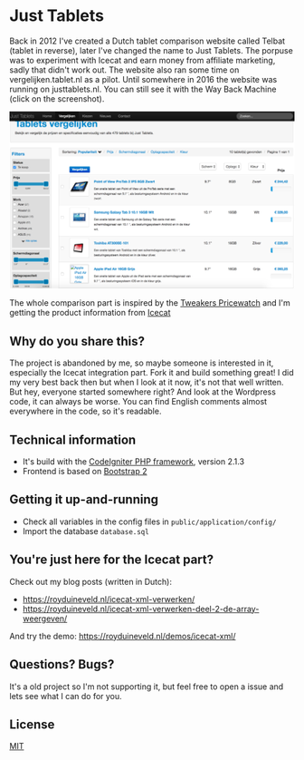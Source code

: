 # Just Tablets

Back in 2012 I've created a Dutch tablet comparison website called Telbat (tablet in reverse), later I've changed the name to Just Tablets. The porpuse was to experiment with Icecat and earn money from affiliate marketing, sadly that didn't work out. The website also ran some time on vergelijken.tablet.nl as a pilot. Until somewhere in 2016 the website was running on justtablets.nl. You can still see it with the Way Back Machine (click on the screenshot).

[![Just Tablets](screenshot.png)](https://web.archive.org/web/20160311111055/http://justtablets.nl/)

The whole comparison part is inspired by the [Tweakers Pricewatch](https://tweakers.net/categorie/822/tablets/producten/) and I'm getting the product information from [Icecat](http://icecat.nl/)

## Why do you share this?

The project is abandoned by me, so maybe someone is interested in it, especially the Icecat integration part. Fork it and build something great! I did my very best back then but when I look at it now, it's not that well written. But hey, everyone started somewhere right? And look at the Wordpress code, it can always be worse. You can find English comments almost everywhere in the code, so it's readable.

## Technical information

- It's build with the [CodeIgniter PHP framework](https://codeigniter.com/), version 2.1.3
- Frontend is based on [Bootstrap 2](http://getbootstrap.com/2.3.2/)

## Getting it up-and-running

- Check all variables in the config files in `public/application/config/`
- Import the database `database.sql`

## You're just here for the Icecat part?

Check out my blog posts (written in Dutch):

- https://royduineveld.nl/icecat-xml-verwerken/
- https://royduineveld.nl/icecat-xml-verwerken-deel-2-de-array-weergeven/

And try the demo: https://royduineveld.nl/demos/icecat-xml/

## Questions? Bugs?

It's a old project so I'm not supporting it, but feel free to open a issue and lets see what I can do for you.

## License
[MIT](LICENSE.txt)
